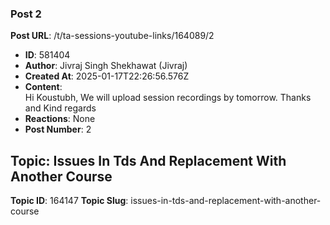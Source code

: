 ### Post 2
**Post URL**: /t/ta-sessions-youtube-links/164089/2
- **ID**: 581404
- **Author**: Jivraj Singh Shekhawat (Jivraj)
- **Created At**: 2025-01-17T22:26:56.576Z
- **Content**:  
  Hi Koustubh,
We will upload session recordings by tomorrow.
Thanks and Kind regards
- **Reactions**: None
- **Post Number**: 2

## Topic: Issues In Tds And Replacement With Another Course
**Topic ID**: 164147
**Topic Slug**: issues-in-tds-and-replacement-with-another-course

